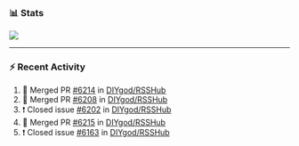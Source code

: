 ### :bar_chart: Stats

<a href="#">
  <img align="center" src="https://github-readme-stats.vercel.app/api?username=henryqw&count_private=true&show_icons=true" />
</a>
<!-- <a href="#">
  <img align="center" src="https://github-readme-stats-git-master.henryqw.vercel.app/api/top-langs/?username=HenryQW&layout=compact" />
</a> -->

---

### :zap: Recent Activity

<!--START_SECTION:activity-->

1. 🎉 Merged PR [#6214](https://github.com/DIYgod/RSSHub/pull/6214) in [DIYgod/RSSHub](https://github.com/DIYgod/RSSHub)
2. 🎉 Merged PR [#6208](https://github.com/DIYgod/RSSHub/pull/6208) in [DIYgod/RSSHub](https://github.com/DIYgod/RSSHub)
3. ❗️ Closed issue [#6202](https://github.com/DIYgod/RSSHub/issues/6202) in [DIYgod/RSSHub](https://github.com/DIYgod/RSSHub)
4. 🎉 Merged PR [#6215](https://github.com/DIYgod/RSSHub/pull/6215) in [DIYgod/RSSHub](https://github.com/DIYgod/RSSHub)
5. ❗️ Closed issue [#6163](https://github.com/DIYgod/RSSHub/issues/6163) in [DIYgod/RSSHub](https://github.com/DIYgod/RSSHub)
<!--END_SECTION:activity-->
